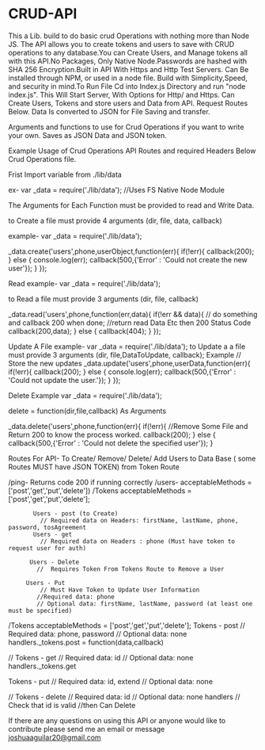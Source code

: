 # CRUD-API
This a Lib. build to do basic crud Operations with nothing more than Node JS. The API allows you to create tokens and users to save with CRUD operations to any database.You can Create Users, and Manage tokens all with this API.No Packages, Only Native Node.Passwords are hashed with SHA 256 Encryption.Built in API With Https and Http Test Servers. Can Be installed through NPM, or used in a node file. Build with Simplicity,Speed, and security in mind.To Run File Cd into Index.js Directory and run "node index.js". This Will Start Server, With Options for Http/ and Https. Can Create Users, Tokens and  store users and Data from API. Request Routes Below. 
Data Is converted to JSON for File Saving and transfer. 



Arguments and functions to use for Crud Operations if you want to write your own. Saves as JSON Data and JSON token. 




Example Usage  of Crud Operations API Routes and required Headers Below Crud Operations file. 

Frist Import variable from ./lib/data       

ex-    var _data = require('./lib/data'); //Uses FS Native Node Module


The Arguments for Each Function must be provided to read and Write Data. 

to Create a file  must provide 4 arguments (dir, file, data, callback) 

example-    var _data = require('./lib/data');

 _data.create('users',phone,userObject,function(err){
            if(!err){
              callback(200);
            } else {
              console.log(err);
              callback(500,{'Error' : 'Could not create the new user'});
            }
          });
 
 Read
          example-    var _data = require('./lib/data');
          
to Read a file  must provide 3 arguments (dir, file, callback) 

_data.read('users',phone,function(err,data){
      if(!err && data){
        // do something and callback 200 when done;
        //return read Data Etc then 200 Status Code 
        callback(200,data);
      } else {
        callback(404);
      }
    });



Update A File  example-    var _data = require('./lib/data');
   to Update a a file  must provide 3 arguments (dir, file,DataToUpdate, callback); 
Example 
// Store the new updates
          _data.update('users',phone,userData,function(err){
            if(!err){
              callback(200);
            } else {
              console.log(err);
              callback(500,{'Error' : 'Could not update the user.'});
            }
          });

Delete Example 
      var _data = require('./lib/data');

delete = function(dir,file,callback) As Arguments 


 _data.delete('users',phone,function(err){
          if(!err){
          //Remove Some File and Return 200 to know the process worked. 
            callback(200);
          } else {
            callback(500,{'Error' : 'Could not delete the specified user'});
          }


Routes For API- To Create/ Remove/ Delete/ Add Users to Data Base ( some Routes MUST have JSON TOKEN) from Token Route

/ping- Returns code 200 if running correctly
/users- acceptableMethods = ['post','get','put','delete']) 
 /Tokens 
  acceptableMethods = ['post','get','put','delete'];

           Users - post (to Create)
             // Required data on Headers: firstName, lastName, phone, password, tosAgreement
           Users - get 
             // Required data on Headers : phone (Must have token to request user for auth) 
             
          Users - Delete 
            //  Requires Token From Tokens Route to Remove a User
            
         Users - Put 
             // Must Have Token to Update User Information 
            //Required data: phone
            // Optional data: firstName, lastName, password (at least one must be specified)
            
            
       
 /Tokens 
  acceptableMethods = ['post','get','put','delete'];
  Tokens - post
// Required data: phone, password
// Optional data: none
handlers._tokens.post = function(data,callback)


// Tokens - get
// Required data: id
// Optional data: none
handlers._tokens.get
  
  
Tokens - put
// Required data: id, extend
// Optional data: none
            
          

// Tokens - delete
// Required data: id
// Optional data: none
handlers
  // Check that id is valid
  //then Can Delete 


  
If there are any questions on using this API or anyone would like to contribute please send me an email or message 
joshuaaguilar20@gmail.com 







